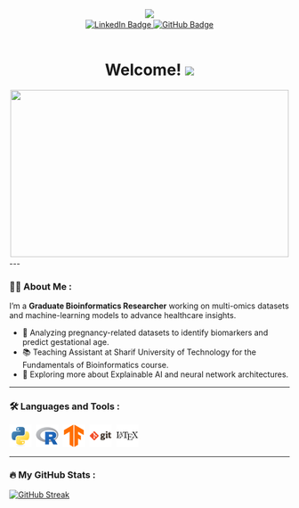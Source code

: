 <div id="header" align="center">
  <img src="https://media.giphy.com/media/L1R1tvI9svkIWwpVYr/giphy.gif" width="400"/>
  <div id="badges">
    <a href="https://www.linkedin.com/in/your-linkedin-profile">
      <img src="https://img.shields.io/badge/LinkedIn-black?style=for-the-badge&logo=linkedin&logoColor=white" alt="LinkedIn Badge"/>
    </a>
    <a href="https://www.github.com/your-github-username">
      <img src="https://img.shields.io/badge/GitHub-black?style=for-the-badge&logo=github&logoColor=white" alt="GitHub Badge"/>
    </a>
    <!-- Add more badges if necessary -->
  </div>
  <img src="https://komarev.com/ghpvc/?username=your-github-username&style=flat-square&color=gray" alt=""/>
  <h1>
    Welcome!
    <img src="https://media.giphy.com/media/hvRJCLFzcasrR4ia7z/giphy.gif" width="30px"/>
  </h1>
</div>
<div align="center">
  <img src="https://media.giphy.com/media/30pdYnh6VSw5mWD0Z0/giphy.gif" width="500" height="300"/>
</div>
---

### 👩‍💻 About Me :
I’m a **Graduate Bioinformatics Researcher** working on multi-omics datasets and machine-learning models to advance healthcare insights.
- 🔬 Analyzing pregnancy-related datasets to identify biomarkers and predict gestational age.
- 📚 Teaching Assistant at Sharif University of Technology for the Fundamentals of Bioinformatics course.
- 🤖 Exploring more about Explainable AI and neural network architectures.

---

### 🛠 Languages and Tools :
<div>
  <img src="https://github.com/devicons/devicon/blob/master/icons/python/python-original.svg" title="Python" alt="Python" width="40" height="40"/>&nbsp;
  <img src="https://github.com/devicons/devicon/blob/master/icons/r/r-original.svg" title="R" alt="R" width="40" height="40"/>&nbsp;
  <img src="https://github.com/devicons/devicon/blob/master/icons/tensorflow/tensorflow-original.svg" title="TensorFlow" alt="TensorFlow" width="40" height="40"/>&nbsp;
  <img src="https://github.com/devicons/devicon/blob/master/icons/git/git-original-wordmark.svg" title="Git" alt="Git" width="40" height="40"/>&nbsp;
  <img src="https://github.com/devicons/devicon/blob/master/icons/latex/latex-original.svg" title="LaTeX" alt="LaTeX" width="40" height="40"/>&nbsp;
  <!-- Add other tools as relevant -->
</div>

---

### 🔥 My GitHub Stats :
[![GitHub Streak](http://github-readme-streak-stats.herokuapp.com?user=your-github-username&theme=dark&background=000000)](https://git.io/streak-stats)

